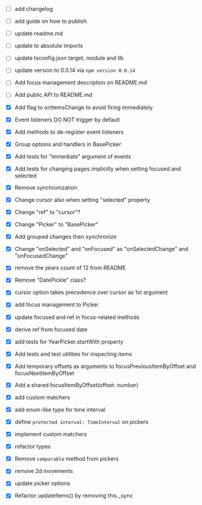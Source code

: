 - [ ] add changelog
- [ ] add guide on how to publish
- [ ] update readme.md
- [ ] update to absolute imports
- [ ] update tsconfig.json target, module and lib
- [ ] update version to 0.0.14 via `npm version 0.0.14`
- [ ] Add focus management description on README.md
- [ ] Add public API to README.md

- [x] Add flag to onItemsChange to avoid firing immediately
- [x] Event listeners DO NOT trigger by default
- [x] Add methods to de-register event listeners
- [x] Group options and handlers in BasePicker
- [x] Add tests for "immediate" argument of events
- [x] Add tests for changing pages implicitly when setting focused and selected
- [x] Remove synchronization
- [x] Change cursor also when setting "selected" property
- [x] Change "ref" to "cursor"?
- [x] Change "Picker" to "BasePicker"
- [x] Add grouped changes then synchronize
- [x] Change "onSelected" and "onFocused" as "onSelectedChange" and "onFocusedChange"
- [x] remove the years count of 12 from README
- [x] Remove "DatePickle" class?
- [x] cursor option takes precedence over cursor as 1st argument
- [x] add focus management to Picker
- [x] update focused and ref in focus-related methods
- [x] derive ref from focused date
- [x] add tests for YearPicker.startWith property
- [x] Add tests and test utilities for inspecting items
- [x] Add temporary offsets as arguments to focusPreviousItemByOffset and focusNextItemByOffset
- [x] Add a shared focusItemByOffset(offset: number)
- [x] add custom matchers
- [x] add enum-like type for time interval
- [x] define `protected interval: TimeInterval` on pickers
- [x] implement custom matchers
- [x] refactor types
- [x] Remove `comparable` method from pickers
- [x] remove 2d movements
- [x] update picker options
- [x] Refactor updateItems() by removing this._sync
